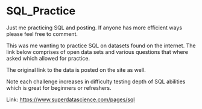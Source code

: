 # SQL_Practice
Just me practicing SQL and posting. If anyone has more efficient ways please feel free to comment.

This was me wanting to practice SQL on datasets found on the internet. The link below comprises of open data sets and various questions that where asked which allowed for practice.

The original link to the data is posted on the site as well.

Note each challenge increases in difficulty testing depth of SQL abilities which is great for beginners or refreshers.

Link: https://www.superdatascience.com/pages/sql
